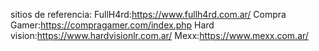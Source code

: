 sitios de referencia:
FullH4rd:https://www.fullh4rd.com.ar/
Compra Gamer:https://compragamer.com/index.php
Hard vision:https://www.hardvisionlr.com.ar/
Mexx:https://www.mexx.com.ar/

